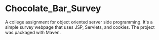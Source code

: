 # Chocolate_Bar_Survey
A college assignment for object oriented server side programming. It's a simple survey webpage that uses JSP, Servlets, and cookies. The project was packaged with Maven.
